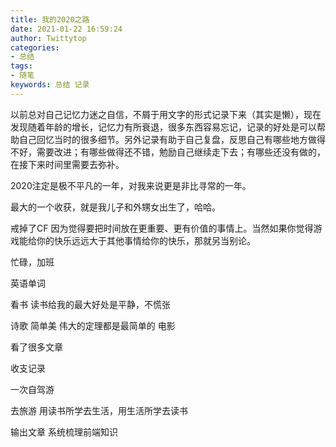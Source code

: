 ```yaml
---
title: 我的2020之路
date: 2021-01-22 16:59:24
author: Twittytop
categories:
- 总结
tags:
- 随笔
keywords: 总结 记录
---
```




以前总对自己记忆力迷之自信，不屑于用文字的形式记录下来（其实是懒），现在发现随着年龄的增长，记忆力有所衰退，很多东西容易忘记，记录的好处是可以帮助自己回忆当时的很多细节。另外记录有助于自己复盘，反思自己有哪些地方做得不好，需要改进；有哪些做得还不错，勉励自己继续走下去；有哪些还没有做的，在接下来时间里需要去弥补。



2020注定是极不平凡的一年，对我来说更是非比寻常的一年。

最大的一个收获，就是我儿子和外甥女出生了，哈哈。

戒掉了CF 因为觉得要把时间放在更重要、更有价值的事情上。当然如果你觉得游戏能给你的快乐远远大于其他事情给你的快乐，那就另当别论。



忙碌，加班

英语单词

看书 读书给我的最大好处是平静，不慌张

诗歌 简单美 伟大的定理都是最简单的
电影

看了很多文章

收支记录

一次自驾游



去旅游 用读书所学去生活，用生活所学去读书

输出文章 系统梳理前端知识





